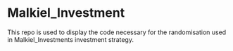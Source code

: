 # Malkiel_Investment
This repo is used to display the code necessary for the randomisation used in Malkiel_Investments investment strategy.
